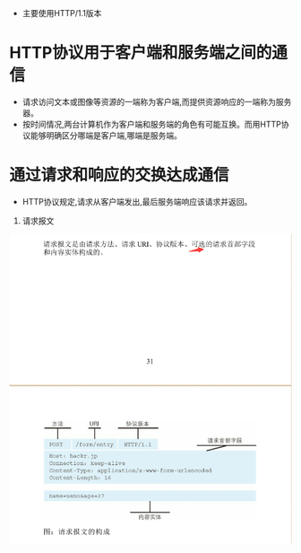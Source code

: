 * 主要使用HTTP/1.1版本
# HTTP协议用于客户端和服务端之间的通信
* 请求访问文本或图像等资源的一端称为客户端,而提供资源响应的一端称为服务器。
* 按时间情况,两台计算机作为客户端和服务端的角色有可能互换。而用HTTP协议能够明确区分哪端是客户端,哪端是服务端。
# 通过请求和响应的交换达成通信
* HTTP协议规定,请求从客户端发出,最后服务端响应该请求并返回。
1. 请求报文

![](https://raw.githubusercontent.com/1391020381/Web-Foundation/master/articles/HTTP%E3%80%81TCP%E3%80%81IP/img/%E8%AF%B7%E6%B1%82%E6%8A%A5%E6%96%87%E7%9A%84%E6%9E%84%E6%88%90.png)
